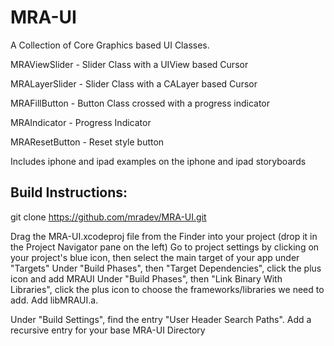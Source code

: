 MRA-UI
==============



A Collection of Core Graphics based UI Classes.


MRAViewSlider - Slider Class with a UIView based Cursor

MRALayerSlider - Slider Class with a CALayer based Cursor

MRAFillButton - Button Class crossed with a progress indicator

MRAIndicator - Progress Indicator

MRAResetButton - Reset style button

Includes iphone and ipad examples on the iphone and ipad storyboards


Build Instructions:
---------------------

git clone https://github.com/mradev/MRA-UI.git

Drag the MRA-UI.xcodeproj file from the Finder into your project (drop it in the Project Navigator pane on the left)
Go to project settings by clicking on your project's blue icon, then select the main target of your app under "Targets"
Under "Build Phases", then "Target Dependencies", click the plus icon and add MRAUI
Under "Build Phases", then "Link Binary With Libraries", click the plus icon to choose the frameworks/libraries we need to add. 
Add libMRAUI.a.


Under "Build Settings", find the entry "User Header Search Paths". Add a recursive entry for your base MRA-UI Directory